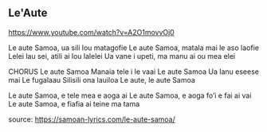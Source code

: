 ## Le'Aute

https://www.youtube.com/watch?v=A2O1movvOj0

Le aute Samoa, ua sili lou matagofie
Le aute Samoa, matala mai le aso laofie
Lelei lau sei, atili ai lou lalelei
Ua vane i upeti, ma manu ai ou mea elei

CHORUS
Le aute Samoa
Manaia tele i le vaai
Le aute Samoa
Ua lanu eseese mai
Le fugalaau
Silisili ona lauiloa
Le aute, le aute Samoa

Le aute Samoa, e tele mea e aoga ai
Le aute Samoa, e aoga fo’i e fai ai vai
Le aute Samoa, e fiafia ai teine ma tama


source: https://samoan-lyrics.com/le-aute-samoa/
